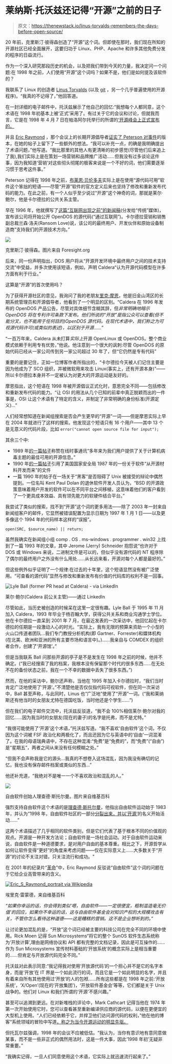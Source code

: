 # 莱纳斯·托沃兹还记得“开源”之前的日子

> 原文：<https://thenewstack.io/linus-torvalds-remembers-the-days-before-open-source/>

20 年前，克里斯汀·彼得森创造了“开源”这个词。但即使在那时，我们现在所知的开源社区已经全面展开，这要归功于 Linux、PHP、Apache 和许多其他免费分发的程序的日益流行。

作为一个深入研究那段历史的机会，以及把我们带到今天的力量，我决定问一个问题:在 1998 年之前，人们使用“开源”这个词吗？如果不是，他们是如何提及该软件的？

我联系了 Linux 的创造者 [Linus Torvalds](https://github.com/torvalds) (以及 [git](https://git-scm.com/) ，另一个几乎普遍使用的开源程序)。“我真的不记得了，”他回答道。

在一封详细的电子邮件中，托沃兹展示了他自己的回忆:“我想每个人都同意，这个术语在 1998 年初基本上被‘正式’采用了。有过关于它的会议和讨论，但就我而言，它是在 1998 年 4 月 7 日在帕洛阿尔托举行的所谓的[‘开源峰会上正式宣布的。](http://www.linuxjournal.com/article/2918)

并且 [Eric Raymond](http://www.catb.org/esr/) ，那个会议上的长期开源倡导者[证实了 Peterson 对事件](http://esr.ibiblio.org/?p=7834)的版本，在她的帖子上留下了一些额外的想法。“我可以补充一点，的确是我明确提出了术语问题，”他写道。“我比那里的其他人有更清晰的初步感觉(尽管他们后来追上了我),我们实际上是在策划一场营销和品牌推广活动……但我没有过多谈论这件事，因为我知道‘营销’对这些彻头彻尾的极客来说是一个不好的词，他们需要逐渐习惯于思考这件事。”

Peterson 记得在 1998 年之前，[布莱恩·贝伦多夫](https://www.linkedin.com/in/brianbehlendorf/)实际上是在使用“源代码可用”软件这个笨拙的短语——尽管“开源”软件的官方定义后来也坚持了修改和重新发布代码的能力。在此之前，有一个人似乎至少说过“开源”这个神奇的词，那就是莱尔·鲍尔，他是卡尔德拉的公共关系主管。

早在 1996 年，他就撰写了[这篇“互联网出现之前”的新闻稿](http://www.xent.com/FoRK-archive/fall96/0269.html)(分发给“传统”媒体)，宣布该公司将开始公开 OpenDOS 的源代码(“通过互联网”)。卡尔德拉营销和销售副总裁兰森·洛夫(Ransom Love)说，该公司的最终用户、开发伙伴和原始设备制造商“支持我们的开源技术方向。”

[![](img/2603fbd448230d33a49d6b4de2257797.png)](https://storage.googleapis.com/cdn.thenewstack.io/media/2018/03/cd1abaf2-christine-peterson-cp2016_crop2.jpg)

克里斯汀·彼得森。图片来自 Foresight.org

后来，同一份声明指出，DOS 用户将从“开源开发环境中最终用户之间的技术支持交流”中受益，并多次使用该短语，例如，声明 Caldera“认为开源代码模型在许多方面有利于行业。”

这算是“开源”的首次使用吗？

为了获得开源社区的意见，我询问了我的老朋友[里克·摩恩](http://linuxmafia.com/~rick/)，他是旧金山湾区的长期系统管理员和开源倡导者，他看到了一个明显的区别。“Caldera 在 1996 年发布的 OpenDOS 产品公告，尽管对具体细节含糊其辞，但*非常明确地暗示 OpenDOS 将在专利许可条款下发布。他们所说的“开放”是指公众可以查看(但不能分叉，也不能用于任何目的)OpenDOS 源代码。在现代术语中，我们称之为可视源代码许可(或类似的表述)，以区别于开源……”*

“一百万年来，Caldera 从未打算*实际上*开源 OpenLinux 或 OpenDOS。整个商业模式依赖于利用专有优势，”他说。他注意到一个很大的讽刺:尽管 OpenDOS 的原始代码已经从一家公司传到另一家公司超过 30 年了，但“它仍然是专有代码”

重要的是要记住，正如一位博客作者所指出的，“卡尔德拉今天被人们记住主要是因为他成为了 SCO 组织，并被微软用来攻击 Linux(事实上，还有开源本身)”——所以卡尔德拉本身并不一定被认为对更大的开源运动是友好的。

摩恩指出，这个短语在 1998 年被开源倡议正式化时，意思完全不同——包括修改和重新发布代码的能力。“让 OSI 的用法从几个已知的前辈中真正脱颖而出的一件事是，OSI 让这个术语有了特定的含义，并制定了非常明确的身份标准(开源定义)…”

人们经常想知道在新闻组搜索是否会产生更早的“开源”一词——但是摩恩实际上早在 2004 年就进行了这样的搜索。他发现这个短语只有 16 个用户——其中 13 个是无意义的代码片段，比如 `error("cannot open source file for input");`

其余三个中:

*   1989 年[的一篇帖子](https://groups.google.com/d/msg/comp.virus/pwUbdtdRzF0/5DfydHr1ZtgJ)称赞在线时事通讯“多年来为我们用户提供了关于计算机病毒主题的最佳可用的开源信息。”
*   1990 年[的一篇帖子](https://groups.google.com/forum/#!search/open%2420source%2420before%243A1995%242F01%242F01%7Csort:relevance/sci.crypt/_696x9zT8MI/AMO9lJLuQwIJ)引用了美国国家安全局 1987 年的一份关于软件“从开源材料开发而来”的文件
*   一篇 1990 年的帖子在一场关于“黑客”是否阻碍了 Unix 被接受的辩论中偶然提到。一位名叫 Kent Paul Dolan 的退休软件开发人员认为，“BSD 的开源政策意味着用户开发的软件可以在不同平台之间移植，这意味着他们的客户看到了一个更具成本效益、具有领先能力的软硬件结合平台。”

我尝试了类似的搜索，找不到“开源”这个词的更多用法——除了 2003 年一封来自新闻组客户的邮件，它显然被错误配置为显示日期为 1997 年 1 月 1 日——以及更多像这个 1994 年的代码样本这样的“误报”。

`open(SRC, $source_name) || return;`

虽然我确实在新闻组小组 comp . OS . ms-windows . programmer . win32 上找到了一篇 1993 年的文章，其中 Jerome (Jerry) Schneider 抱怨说“也许对于 DOS 或 Windows 来说，二进制文件是可以的，但似乎没有源代码的 NT 程序除了偶尔的最终用户之外没有什么用处……从长远来看，开源对每个人都是最好的。”

但这些例外似乎证明了一个规律:在过去的十年里，这个短语显然没有被广泛使用。“可查看的源代码”显然与修改和重新发布有价值的代码库的权利不是一回事。

![Lyle Ball (former PR head at Caldera) - via LinkedIn](img/38d5f2e05675a7ed18eaacda97f81a1a.png)

莱尔·鲍尔(Caldera 前公关主管)——通过 LinkedIn

尽管如此，当历史被创造的时候呆在这里一定很有趣。Lyle Ball 于 1995 年 11 月加入 Caldera，1993 年毕业于杨百翰大学，获得公共关系和商业沟通学士学位。他在卡尔德拉一直呆到 2001 年 7 月，在最近发表的一次采访中，他回忆起在卡尔德拉的任期是一段激动人心的时光。“实际上，我有无限的预算来资助一个小型的火山口传道者团队…我们专门教授分析机构(即 Gartner、Forrester)和媒体机构(在北美、欧洲和亚洲的所有主要市场和语言中)。)……我亲自与 COMDEX 的组织者合作，创建了‘开源馆’。”

但是当我联系 Ball 问那些开源的亭子是不是发生在 1998 年之前的时候，他并不确定。(“我已经搜索了我的档案，我根本没有保留那个时代的很多东西……在无处不在的备份状态之前，我在一个不幸的数据中丢失了很多东西。”)

然而，在他的采访中，鲍尔还声称，当他在 1995 年加入卡尔德拉时，“我们当时肯定广泛地使用了‘开源’。”不清楚他是否仅仅指代码可视软件，但在同一次采访中，Ball 甚至声称，与此同时，Linus 也“广泛地”使用了“开源”一词。(“我和莱纳斯还有他当时的女朋友尤特在德国吃饭，当时他还是个学生……”)

但在我们的电子邮件交流中，托沃兹反驳道，“我不会 100%相信莱尔·鲍尔对我的回忆……因为我当时的女朋友(现在的妻子)的名字是托弗，而不是尤特。”

“我很可能使用了‘开源’这个术语，”托沃兹写道。“我不喜欢‘自由软件’这个词，不仅因为这个词被 FSF 政治化和两极化了，而且还因为它与英语中的‘自由’一词混淆了。在我的母语瑞典语中，不存在这种混淆:“免费”是“免费的”，而“免费”(“自由”)是“星期五”，两者之间从来没有任何模糊之处。”

“但我不会声称我是它的源头…我真的不想卷入这场混乱，因为我没有确切的记忆，我也没有保存邮件档案或类似的东西…”

他还补充道，“我绝对不是唯一一个不喜欢政治和混乱的人。”

[![](img/1125dda4bbafec018f346d1f26644681.png)](https://en.wikipedia.org/wiki/Richard_Stallman)

自由软件创始人理查德·斯托尔曼。图片来自维基百科

强烈支持自由软件这个术语的是[理查德·斯托尔曼](https://stallman.org/)，他指出自由软件运动始于 1983 年，并认为“1998 年，自由软件社区的一部分[分裂出来，并以‘开源’](https://www.gnu.org/philosophy/open-source-misses-the-point.html)的名义开始活动……”

这两个术语描述了几乎相同的软件类别，但是它们代表了基于根本不同的价值观的观点。开源是一种开发方法论；自由软件是一场社会运动。对于自由软件运动来说，自由软件是一种道德要求，是对用户自由的基本尊重。相比之下，开源哲学从如何让软件变得“更好”的角度来考虑问题——仅在实际意义上……大多数关于“开源”的讨论不关注对错，只关注流行和成功。"

在 2001 年的纪录片“[革命](https://www.youtube.com/watch?v=NrI-0u4npGo)”中，Eric Raymond 反驳说“自由软件”这个词的问题在于它给企业高管带来的含义。

[![Eric_S_Raymond_portrait via Wikipedia](img/f84a0c4e40cb59c0ad4eff9e2bae8a32.png)](https://en.wikipedia.org/wiki/Eric_S._Raymond)

埃里克·雷蒙德，来自维基百科

*“如果你幸运的话，你会得到类似‘嗯，自由软件——一定很便宜，粗制滥造毫无价值’的回应，如果你不幸运的话，这与自由软件基金会对知识产权的大规模攻击有关，不管你怎么看待这种道德——这是糟糕的营销。这不是企业想听到的。”*

让讨论更加混乱的是，“开放”这个词已经被主要的科技公司在完全不同的环境中使用。Rick Moen 记得 Sun Microsystems“将它的整个 SunOS 软件生态系统称为‘开放计算’,理由是网络协议和 API 都有完整的文档记录，因此是可互操作的……作为 Sun Microsystems 宣传材料基础的‘开放系统’的概念实际上是相当重要的……但肯定与开放源代码完全不同。”

托沃兹对此表示同意:“我记得我对使用‘开放源代码’的一个担心并不是它的名字本身，而是‘开放’在 IT 界是一个如此流行的词，而且它是一个如此明显的名字，并且有着来自所有其他使用过‘开放’的人的包袱……所有这些都是在 1998 年之前:‘开放系统’，‘X/Open’(现在的‘开放集团’)，‘开放软件基金会’等等，它们都是关于 Unix 战争的。他们对 Linux 和我们所谓的‘开源’不感兴趣。”

甚至可以追溯到更远。在对新堆栈的评论中，Mark Cathcart 记得当他在 1974 年第一次开始使用它时，您可以查看甚至重新编译供应商的源代码，以便在更便宜的大型机上使用。“人们已经依赖于它，并捍卫他们访问源代码的权利，”他在他的博客“系统领域的冒险中写道[，称之为当今开源运动的明显先驱。](https://cathcam.wordpress.com/2018/02/22/remembering-the-dawn-of-the-open-source-movement/)

但托瓦尔兹强调，1998 年的会议不应被低估。“我认为，当你有意识地有意同意做某事，而不是一些非正式的偶然用法时，这是一件大事，因此‘1998 年初’无疑非常重要。”

“我确实记得，一旦人们同意使用这个术语，它实际上就迅速流行起来了。”

<svg xmlns:xlink="http://www.w3.org/1999/xlink" viewBox="0 0 68 31" version="1.1"><title>Group</title> <desc>Created with Sketch.</desc></svg>